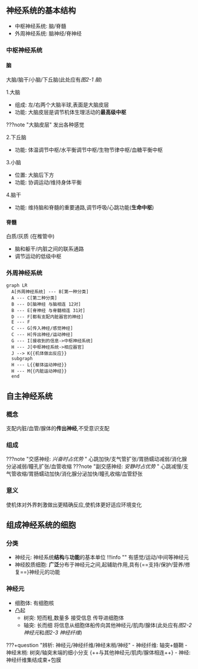## 神经系统的基本结构

- 中枢神经系统: 脑/脊髓
- 外周神经系统: 脑神经/脊神经

### 中枢神经系统

#### 脑

大脑/脑干/小脑/下丘脑(此处应有*图2-1 脑*)

1.大脑

- 组成: 左/右两个大脑半球,表面是大脑皮层
- 功能: 大脑皮层是调节机体生理活动的**最高级中枢**

???note "大脑皮层"
    发出各种感觉

2.下丘脑

- 功能: 体温调节中枢/水平衡调节中枢/生物节律中枢/血糖平衡中枢

3.小脑

- 位置: 大脑后下方
- 功能: 协调运动/维持身体平衡

4.脑干

- 功能: 维持脑和脊髓的重要通路,调节呼吸/心跳功能(**生命中枢**)

#### 脊髓

白质/灰质 (在椎管中)

- 脑和躯干/内脏之间的联系通路
- 调节运动的低级中枢

### 外周神经系统

``` mermaid
graph LR
  A[外周神经系统] --- B[第一种分类]
  A --- C[第二种分类]
  B --- D[脑神经 与脑相连 12对]
  B --- E[脊神经 与脊髓相连 31对]
  D --- F[都有支配内脏器官的神经]
  E --- F
  C --- G[传入神经/感觉神经]
  C --- H[传出神经/运动神经]
  G --- I[接收到的信息->中枢神经系统]
  H --- J[中枢神经系统->相应器官]
  J --> K{{机体做出反应}}
  subgraph  
  H --- L{{躯体运动神经}}
  H --- M{{内脏运动神经}}
  end
```

## 自主神经系统

### 概念

支配内脏/血管/腺体的**传出神经**,不受意识支配

### 组成

???note "交感神经: *兴奋时占优势* "
    心跳加快/支气管扩张/胃肠蠕动减弱/消化腺分泌减弱/瞳孔扩张/血管收缩
???note "副交感神经: *安静时占优势* "
    心跳减慢/支气管收缩/胃肠蠕动加快/消化腺分泌加快/瞳孔收缩/血管舒张

### 意义

使机体对外界刺激做出更精确反应,使机体更好适应环境变化

## 组成神经系统的细胞

### 分类

- 神经元: 神经系统**结构**与**功能**的基本单位
!!!info ""
    有感觉/运动/中间等神经元
- 神经胶质细胞: **广泛**分布于神经元之间,起辅助作用,具有{==支持/保护/营养/修复==}神经元的功能

### 神经元

- 细胞体: 有细胞核
- 凸起
  - 树突: 短而粗,数量多 接受信息 传导进细胞体
  - 轴突: 长而细 将信息从细胞体船传向其他神经元/肌肉/腺体(此处应有*图2-2 神经元*和*图2-3 神经纤维*)

???+question "辨析: 神经元/神经纤维/神经末梢/神经"
    - 神经纤维: 轴突+髓鞘
    - 神经末梢: 树突/轴突末端的细小分支 {++与其他神经元/肌肉/腺体相连++}
    - 神经: 神经纤维集结成束+包膜
